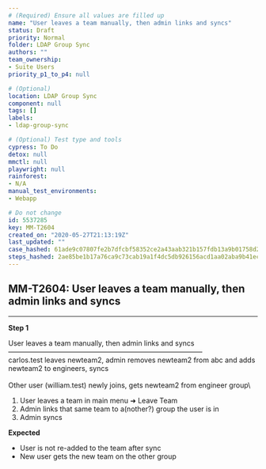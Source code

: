 ```yaml
---
# (Required) Ensure all values are filled up
name: "User leaves a team manually, then admin links and syncs"
status: Draft
priority: Normal
folder: LDAP Group Sync
authors: ""
team_ownership: 
- Suite Users
priority_p1_to_p4: null

# (Optional)
location: LDAP Group Sync
component: null
tags: []
labels: 
- ldap-group-sync

# (Optional) Test type and tools
cypress: To Do
detox: null
mmctl: null
playwright: null
rainforest: 
- N/A
manual_test_environments: 
- Webapp

# Do not change
id: 5537285
key: MM-T2604
created_on: "2020-05-27T21:13:19Z"
last_updated: ""
case_hashed: 61ade9c07807fe2b7dfcbf58352ce2a43aab321b157fdb13a9b01758d24ab9edb738a82ef34feb43141d84a5b57eaaa4
steps_hashed: 2ae85be1b17a76ca9c73cab19a1f4dc5db926156acd1aa02aba9b41eccc29a2a659a3efe335c0e6c6fcee7ca2cac8ace
---
```


<!-- (Auto-generated) Based on frontmatter's "key" and "name" -->

## MM-T2604: User leaves a team manually, then admin links and syncs

---

**Step 1**

User leaves a team manually, then admin links and syncs\
————————————————————————————\
carlos.test leaves newteam2, admin removes newteam2 from abc and adds newteam2 to engineers, syncs\
\
Other user (william.test) newly joins, gets newteam2 from engineer group\\

1. User leaves a team in main menu ➜ Leave Team
2. Admin links that same team to a(nother?) group the user is in
3. Admin syncs

**Expected**

- User is not re-added to the team after sync
- New user gets the new team on the other group
